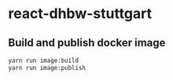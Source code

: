 # react-dhbw-stuttgart

## Build and publish docker image

```sh
yarn run image:build
yarn run image:publish
```